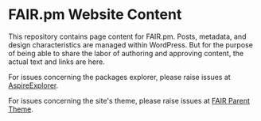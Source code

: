 # FAIR.pm Website Content

This repository contains page content for FAIR.pm. Posts, metadata, and design characteristics are managed within WordPress. But for the purpose of being able to share the labor of authoring and approving content, the actual text and links are here.

For issues concerning the packages explorer, please raise issues at [AspireExplorer](https://github.com/aspirepress/aspireexplorer/issues).

For issues concerning the site's theme, please raise issues at [FAIR Parent Theme](https://github.com/fairpm/fair-parent-theme).
